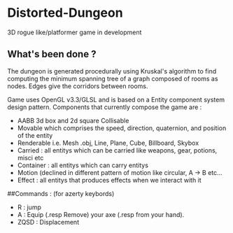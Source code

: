 # Distorted-Dungeon
3D rogue like/platformer game in development

## What's been done ?
  The dungeon is generated procedurally using Kruskal's algorithm to find computing the minimum spanning tree of a graph composed of rooms as nodes. Edges give the corridors between rooms.
  
  Game uses OpenGL v3.3/GLSL and is based on a Entity component system design pattern.
  Components that currently compose the game are :
  * AABB 3d box and 2d square Collisable
  * Movable which comprises the speed, direction, quaternion, and position of the entity
  * Renderable i.e. Mesh .obj, Line, Plane, Cube, Billboard, Skybox 
  * Carried  : all entitys which can be carried like weapons, gear, potions, misci etc
  * Container : all entitys which can carry entitys
  * Motion (declined in different pattern of motion like circular, A -> B etc...
  * Effect : all entitys that produces effects when we interact with it 

##Commands : (for azerty keybords) 
 * R : jump
 * A : Equip (.resp Remove) your axe (.resp from your hand).
 * ZQSD : Displacement
